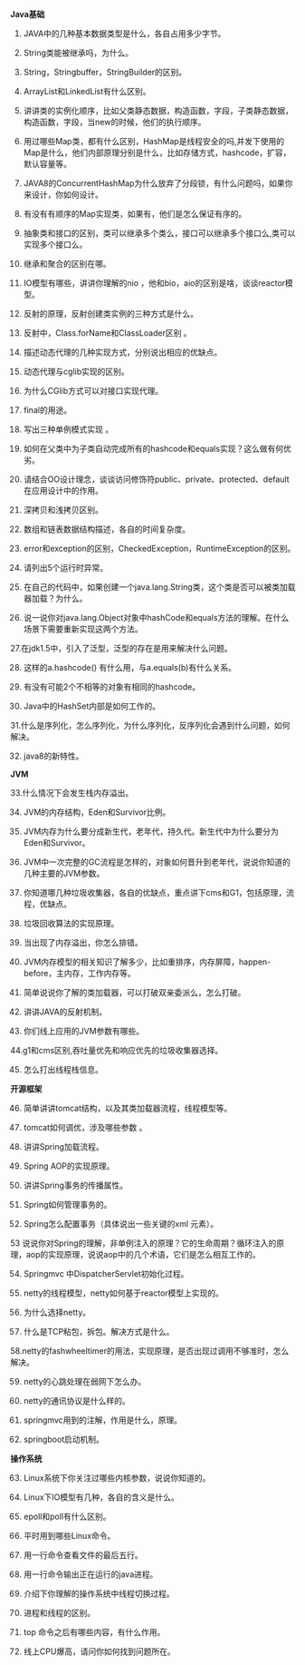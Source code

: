  **Java基础**

1. JAVA中的几种基本数据类型是什么，各自占用多少字节。

2. String类能被继承吗，为什么。

3. String，Stringbuffer，StringBuilder的区别。

4. ArrayList和LinkedList有什么区别。

5. 讲讲类的实例化顺序，比如父类静态数据，构造函数，字段，子类静态数据，构造函数，字段，当new的时候，他们的执行顺序。

6. 用过哪些Map类，都有什么区别，HashMap是线程安全的吗,并发下使用的Map是什么，他们内部原理分别是什么，比如存储方式，hashcode，扩容，默认容量等。

7. JAVA8的ConcurrentHashMap为什么放弃了分段锁，有什么问题吗，如果你来设计，你如何设计。

8. 有没有有顺序的Map实现类，如果有，他们是怎么保证有序的。

9. 抽象类和接口的区别，类可以继承多个类么，接口可以继承多个接口么,类可以实现多个接口么。

10. 继承和聚合的区别在哪。

11. IO模型有哪些，讲讲你理解的nio ，他和bio，aio的区别是啥，谈谈reactor模型。

12. 反射的原理，反射创建类实例的三种方式是什么。

13. 反射中，Class.forName和ClassLoader区别 。

14. 描述动态代理的几种实现方式，分别说出相应的优缺点。

15. 动态代理与cglib实现的区别。

16. 为什么CGlib方式可以对接口实现代理。

17. final的用途。

18. 写出三种单例模式实现 。

19. 如何在父类中为子类自动完成所有的hashcode和equals实现？这么做有何优劣。

20. 请结合OO设计理念，谈谈访问修饰符public、private、protected、default在应用设计中的作用。

21. 深拷贝和浅拷贝区别。

22. 数组和链表数据结构描述，各自的时间复杂度。

23. error和exception的区别，CheckedException，RuntimeException的区别。

24. 请列出5个运行时异常。

25. 在自己的代码中，如果创建一个java.lang.String类，这个类是否可以被类加载器加载？为什么。

26. 说一说你对java.lang.Object对象中hashCode和equals方法的理解。在什么场景下需要重新实现这两个方法。

27.在jdk1.5中，引入了泛型，泛型的存在是用来解决什么问题。

28. 这样的a.hashcode() 有什么用，与a.equals(b)有什么关系。

29. 有没有可能2个不相等的对象有相同的hashcode。

30. Java中的HashSet内部是如何工作的。

31.什么是序列化，怎么序列化，为什么序列化，反序列化会遇到什么问题，如何解决。

32. java8的新特性。

**JVM**

33.什么情况下会发生栈内存溢出。

34. JVM的内存结构，Eden和Survivor比例。

35. JVM内存为什么要分成新生代，老年代，持久代。新生代中为什么要分为Eden和Survivor。

36. JVM中一次完整的GC流程是怎样的，对象如何晋升到老年代，说说你知道的几种主要的JVM参数。

37. 你知道哪几种垃圾收集器，各自的优缺点，重点讲下cms和G1，包括原理，流程，优缺点。

38. 垃圾回收算法的实现原理。

39. 当出现了内存溢出，你怎么排错。

40. JVM内存模型的相关知识了解多少，比如重排序，内存屏障，happen-before，主内存，工作内存等。

41. 简单说说你了解的类加载器，可以打破双亲委派么，怎么打破。

42. 讲讲JAVA的反射机制。

43. 你们线上应用的JVM参数有哪些。

44.g1和cms区别,吞吐量优先和响应优先的垃圾收集器选择。

45. 怎么打出线程栈信息。

**开源框架**

46. 简单讲讲tomcat结构，以及其类加载器流程，线程模型等。

47. tomcat如何调优，涉及哪些参数 。

48. 讲讲Spring加载流程。

49. Spring AOP的实现原理。

50. 讲讲Spring事务的传播属性。

51. Spring如何管理事务的。

52. Spring怎么配置事务（具体说出一些关键的xml 元素）。

53 说说你对Spring的理解，非单例注入的原理？它的生命周期？循环注入的原理，aop的实现原理，说说aop中的几个术语，它们是怎么相互工作的。

54. Springmvc 中DispatcherServlet初始化过程。

55. netty的线程模型，netty如何基于reactor模型上实现的。

56. 为什么选择netty。

57. 什么是TCP粘包，拆包。解决方式是什么。

58.netty的fashwheeltimer的用法，实现原理，是否出现过调用不够准时，怎么解决。

59. netty的心跳处理在弱网下怎么办。

60. netty的通讯协议是什么样的。

61. springmvc用到的注解，作用是什么，原理。

62. springboot启动机制。

**操作系统**

63. Linux系统下你关注过哪些内核参数，说说你知道的。

64. Linux下IO模型有几种，各自的含义是什么。

65. epoll和poll有什么区别。

66. 平时用到哪些Linux命令。

67. 用一行命令查看文件的最后五行。

68. 用一行命令输出正在运行的java进程。

69. 介绍下你理解的操作系统中线程切换过程。

70. 进程和线程的区别。

71. top 命令之后有哪些内容，有什么作用。

72. 线上CPU爆高，请问你如何找到问题所在。